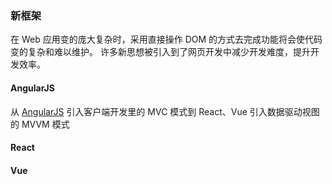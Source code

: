 ### 新框架
在 Web 应用变的庞大复杂时，采用直接操作 DOM 的方式去完成功能将会使代码变的复杂和难以维护。
许多新思想被引入到了网页开发中减少开发难度，提升开发效率。

#### AngularJS

从 [AngularJS](https://angularjs.org) 引入客户端开发里的 MVC 模式到 React、Vue 引入数据驱动视图的 MVVM 模式

#### React

#### Vue